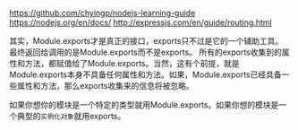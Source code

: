 https://github.com/chyingp/nodejs-learning-guide
https://nodejs.org/en/docs/
http://expressjs.com/en/guide/routing.html

其实，Module.exports才是真正的接口，exports只不过是它的一个辅助工具。　最终返回给调用的是Module.exports而不是exports。
所有的exports收集到的属性和方法，都赋值给了Module.exports。当然，这有个前提，就是Module.exports本身不具备任何属性和方法。如果，Module.exports已经具备一些属性和方法，那么exports收集来的信息将被忽略。


如果你想你的模块是一个特定的类型就用Module.exports。如果你想的模块是一个典型的`实例化对象`就用exports。
